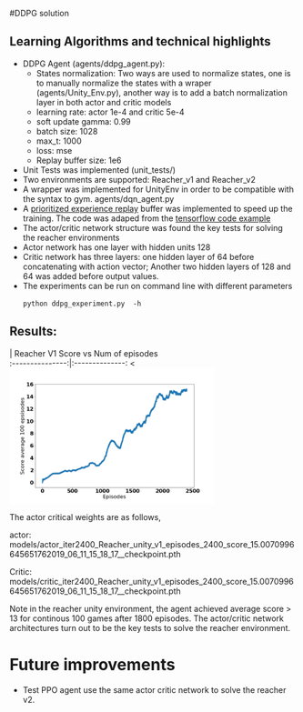 #DDPG solution
## Learning Algorithms and technical highlights
- DDPG Agent (agents/ddpg_agent.py): 
    - States normalization: Two ways are used to normalize states, one is to manually normalize the states with a wraper (agents/Unity_Env.py), another way is to add a batch normalization layer in both actor and critic models
    - learning rate: actor 1e-4 and critic 5e-4
    - soft update gamma: 0.99
    - batch size: 1028
    - max_t: 1000
    - loss: mse
    - Replay buffer size: 1e6
- Unit Tests was implemented (unit_tests/)
- Two environments are supported: Reacher_v1 and Reacher_v2 
- A wrapper was implemented for UnityEnv in order to be compatible with the syntax to gym. agents/dqn_agent.py
- A [prioritized experience replay](https://arxiv.org/abs/1511.05952) buffer was implemented to speed up the training. The code was adaped from the [tensorflow code example](https://github.com/MorvanZhou/Reinforcement-learning-with-tensorflow/blob/master/contents/5.2_Prioritized_Replay_DQN/RL_brain.py) 
- The actor/critic network structure was found the key tests for solving the reacher environments
- Actor network has one layer with hidden units 128
- Critic network has three layers: one hidden layer of 64 before concatenating with action vector; Another two hidden layers of 128 and 64 was added before output values. 
- The experiments can be run on command line with different parameters 
    ```
    python ddpg_experiment.py  -h 
    ```
## Results: 
|  Reacher V1 Score vs Num of episodes   
:---------------:|:--------------:
<<img src="pics/Reacher_ddpg_scores.png" width=360  alt="Banana" ALIGN="Middle">

The actor critical weights are as follows, 


actor: models/actor_iter2400_Reacher_unity_v1_episodes_2400_score_15.0070996645651762019_06_11_15_18_17__checkpoint.pth


Critic: models/critic_iter2400_Reacher_unity_v1_episodes_2400_score_15.0070996645651762019_06_11_15_18_17__checkpoint.pth

Note in the reacher unity environment, the agent achieved average score > 13 for continous 100 games after 1800 episodes. The actor/critic network architectures turn out to be the key tests to solve the reacher environment. 


# Future improvements
- Test PPO agent use the same actor critic network to solve the reacher v2. 

